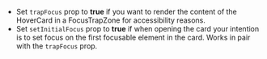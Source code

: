 - Set `trapFocus` prop to **true** if you want to render the content of the HoverCard in a FocusTrapZone for accessibility reasons.
- Set `setInitialFocus` prop to **true** if when opening the card your intention is to set focus on the first focusable element in the card. Works in pair with the `trapFocus` prop.
